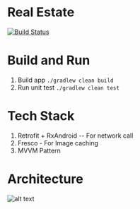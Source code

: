 # Real Estate

[![Build Status](https://travis-ci.org/ganeshpachpind/Real-estates.svg?branch=master)](https://travis-ci.org/ganeshpachpind/Real-estates)

# Build and Run 
1. Build app ```./gradlew clean build ```
2. Run unit test ```./gradlew clean test```


# Tech Stack 

1. Retrofit + RxAndroid  -- For network call
2. Fresco - For Image caching
3. MVVM Pattern 

# Architecture
![alt text](https://raw.githubusercontent.com/ganeshpachpind/VenueReview/master/other/architecture.png)